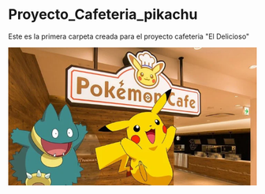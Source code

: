 # Proyecto_Cafeteria_pikachu
Este es la primera carpeta creada para el proyecto cafeteria "El Delicioso"

![asi esta mejor xD](1.jpg)
